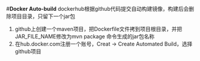 #**Docker Auto-build**
dockerhub根据github代码提交自动构建镜像，构建后会删除项目目录，只留下一个jar包
1. github上创建一个maven项目，把Dockerfile文件拷到项目根目录，并把JAR_FILE_NAME修改为mvn package 命令生成的jar包名称
2. 在hub.docker.com注册一个账号，Creat -> Create Automated Build，选择github项目
